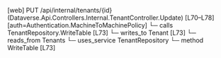 [web] PUT /api/internal/tenants/{id}  (Dataverse.Api.Controllers.Internal.TenantController.Update)  [L70–L78] [auth=Authentication.MachineToMachinePolicy]
  └─ calls TenantRepository.WriteTable [L73]
  └─ writes_to Tenant [L73]
    └─ reads_from Tenants
  └─ uses_service TenantRepository
    └─ method WriteTable [L73]


